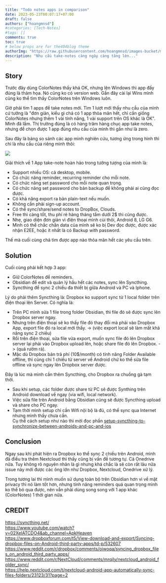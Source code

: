 ```yaml
---
title: "Todo notes apps in comparison"
date: 2023-05-23T00:07:17+07:00
draft: false
authors: ["hoangmnsd"]
#categories: [Tech-Notes]
#tags: []
comments: true
toc: true
# below props are for the404blog theme
authorImg: "https://raw.githubusercontent.com/hoangmnsd/images-bucket/master/static/images/hoangmsnd-avatar001.jpg"
description: "Nhu cầu take-notes càng ngày càng tăng lên..."
---
```



## Story 

Trước đây dùng ColorNotes thấy khá OK, nhưng lên Windows thì app đấy đúng là thảm họa. Nó cũng ko có version web. Gần đây cài lại Wins mình cũng ko thể tìm thấy ColorNotes trên Windows luôn. 

Giờ phải tìm 1 apps để take notes mới. Tìm 1 lượt mới thấy nhu cầu của mình cứ tưởng là "đơn giản, kiểu gì chả có 1 app thỏa mãn hết, chỉ cần giống ColorNotes nhưng thêm 1 vài tính năng, 1 vài support trên OS khác là OK". Mình đã lầm. Thị trường đúng là có hàng trăm hàng chục app take notes, nhưng để chọn được 1 app đúng nhu cầu của mình thì gần như là zero. 

Sau đây là bảng so sánh các app mình nghiên cứu, tương ứng trong hình thì chỉ là nhu cầu của riêng mình thôi:  

![](https://d32yh8fbac5ivo.cloudfront.net/static/images/todo-notes-app-compare.jpg)

Giải thích về 1 App take-note hoàn hảo trong tưởng tượng của mình là:

- Support nhiều OS: cả desktop, mobile.
- Có chức năng reminder, recurring reminder cho mỗi note.
- Có chức năng set password cho mỗi note quan trọng.
- Có chức năng set password cho bản backup để không phải ai cũng đọc được.
- Có khả năng export ra bản plain-text nếu muốn. 
- Không cần phải sign-up account.  
- Có thể sync/share/send notes to DropBox, Clouds.
- Free thì càng tốt, thu phí rẻ hàng tháng tầm dưới 2$ thì cũng được.  
- Nhẹ, giao diện đơn giản vì điện thoại mình cùi thôi, Android 8, LG G6.  
- Mình có thể chắc chắn data của mình sẽ ko bị Dev đọc được, được xác nhận E2EE, hoặc ít nhất là có Backup with password.  

Thế mà cuối cùng chả tìm được app nào thỏa mãn hết các yêu cầu trên.
## Solution

Cuối cùng phải kết hợp 3 app:  
- Giữ ColorNotes để reminders.  
- Obsidian để edit và quản lý hầu hết các notes, sync lên Syncthing.  
- Syncthing để sync 2 chiều đa thiết bị giữa Android và PC và Iphone.  

Lý do phải thêm Syncthing là: Dropbox ko support sync từ 1 local folder trên điện thoại lên Server. Có nghĩa là:
- Trên PC mình sửa 1 file trong folder Obsidian, thì file đó sẽ được sync lên Dropbox server ngay.
- Nhưng trên điện thoại sẽ ko thấy file đó thay đổi mà phải vào Dropbox App, export file đó ra local mới thấy. -> (việc export local sẽ làm mất khả năng sync 2 chiều)
- Rồi trên điện thoại, sửa file vừa export, muốn sync file đó lên Dropbox server lại phải vào Dropbox upload lên, hoặc share file đó lên Dropbox. -> (quá rườm rà).
- Mặc dù Dropbox bản trả phí (10$/month) có tính năng Folder Available offline, thì cũng chỉ 1 chiều từ server về Android chứ ko thể sửa file offline và sync ngay lên Dropbox server được.  

Đây là lúc mà mình cần thêm Syncthing, cho Dropbox ra chuồng gà tạm thời.  
- Sau khi setup, các folder được share từ PC sẽ được Synthing trên Android download về ngay (via wifi, local network).  
- Việc sửa file trên Android bằng Obsidian cũng sẽ được Syncthing upload và share cho PC ngay.  
- Tạm thời mình setup chỉ cần Wifi nội bộ là đủ, có thể sync qua Internet nhưng mình thấy chưa cần.   
Cụ thể cách setup như nào thì mời đọc phần [setup-syncthing-to-synchronize-between-androids-and-pc-and-ios](../../posts/encrypt-setup-home-assistant-on-raspberry-pi-and-addons/#22-setup-syncthing-to-synchronize-between-androids-and-pc-and-ios)


## Conclusion

Ngay sau khi phát hiện ra Dropbox ko thể sync 2 chiều trên Android, mình đã điều tra thêm Nextcloud thì thấy cũng bị vấn đề tương tự. Cả Onedrive nữa. Tuy không rõ nguyên nhân là gì nhưng khá chắc là sẽ còn rất lâu nữa issue này mới được các ông lớn như Dropbox, Nextcloud, Onedrive xử lý. 

Trong tương lai thì mình muốn sử dụng toàn bộ trên Obsidian hơn vì về mặt privacy thì nó làm tốt hơn, nhưng tính năng reminders quá quan trọng mình ko thể bỏ qua được, nên vẫn phải dùng song song với 1 app khác (ColorNotes) 1 thời gian nữa. 

## CREDIT

https://syncthing.net/  
https://www.youtube.com/watch?v=02XeIATCDO4&ab_channel=ApkHeaven  
https://www.dropboxforum.com/t5/View-download-and-export/Syncing-dropbox-files-on-Android-third-party-apps/td-p/532607  
https://www.reddit.com/r/dropbox/comments/oiwoqa/syncing_dropbox_files_on_android_third_party_apps/  
https://www.reddit.com/r/NextCloud/comments/mrqily/nextcloud_android_folder_sync/  
https://help.nextcloud.com/t/nextcloud-android-app-automatically-sync-files-folders/23123/31?page=2  

